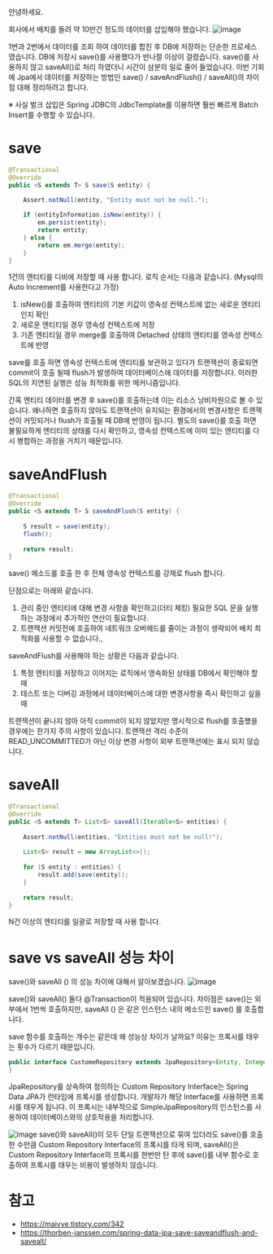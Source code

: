 안녕하세요.

회사에서 배치를 돌려 약 10만건 정도의 데이터를 삽입해야 했습니다.
![image](https://github.com/jikimee64/posting-review/assets/52563841/5ff41e81-d005-4e36-817c-82e45b3ee59e)

1번과 2번에서 데이터를 조회 하여 데이터를 합친 후 DB에 저장하는 단순한 프로세스 였습니다.
DB에 저장시 save()를 사용했다가 반나절 이상이 걸렸습니다.
save()를 사용하지 않고 saveAll()로 처리 하였더니 시간이 삼분의 일로 줄어 들었습니다.
이번 기회에 Jpa에서 데이터를 저장하는 방법인 save() / saveAndFlush() / saveAll()의 차이점 대해 정리하려고 합니다.

※ 사실 벌크 삽입은 Spring JDBC의 JdbcTemplate를 이용하면 훨씬 빠르게 Batch Insert를 수행할 수 있습니다.

# save
```java
@Transactional
@Override
public <S extends T> S save(S entity) {

    Assert.notNull(entity, "Entity must not be null.");
 
    if (entityInformation.isNew(entity)) {
        em.persist(entity);
        return entity;
    } else {
        return em.merge(entity);
    }
}
```

1건의 엔티티를 디비에 저장할 때 사용 합니다.
로직 순서는 다음과 같습니다. (Mysql의 Auto Increment를 사용한다고 가정)
1. isNew()를 호출하여 엔티티의 기본 키값이 영속성 컨텍스트에 없는 새로운 엔티티인지 확인
2. 새로운 엔티티일 경우 영속성 컨텍스트에 저장
3. 기존 엔티티일 경우 merge를 호출하여 Detached 상태의 엔티티를 영속성 컨텍스트에 반영

save를 호출 하면 영속성 컨텍스트에 엔티티를 보관하고 있다가 트랜잭션이 종료되면 commit이 호출 될때 flush가 발생하여  데이터베이스에 데이터를 저장합니다.
이러한 SQL의 지연된 실행은 성능 최적화를 위한 메커니즘입니다.

간혹 엔티티 데이터를 변경 후 save()를 호출하는데 이는 리소스 낭비차원으로 볼 수 있습니다.
왜나하면 호출하지 않아도 트랜잭션이 유지되는 환경에서의 변경사항은 트랜잭션이 커밋되거나 flush가 호출될 때 DB에 반영이 됩니다.
별도의 save()를 호출 하면 불필요하게 엔티티의 상태를 다시 확인하고, 영속성 컨텍스트에 이미 있는 엔티티를 다시 병합하는 과정을 거치기 때문입니다.

# saveAndFlush

```java
@Transactional
@Override
public <S extends T> S saveAndFlush(S entity) {
 
    S result = save(entity);
    flush();
 
    return result;
}
```

save() 메소드를 호출 한 후 전체 영속성 컨텍스트를 강제로 flush 합니다.

단점으로는 아래와 같습니다.
1. 관리 중인 엔티티에 대해 변경 사항을 확인하고(더티 체킹) 필요한 SQL 문을 실행하는 과정에서 추가적인 연산이 필요합니다.
2. 트랜잭션 커밋전에 호출하여 네트워크 오버헤드를 줄이는 과정이 생략되어 배치 최적화를 사용할 수 없습니다.,

saveAndFlush를 사용해야 하는 상황은 다음과 같습니다.
1. 특정 엔티티를 저장하고 이어지는 로직에서 영속화된 상태를 DB에서 확인해야 할 때
2. 테스트 또는 디버깅 과정에서 데이터베이스에 대한 변경사항을 즉시 확인하고 싶을 때

트랜잭션이 끝나지 않아 아직 commit이 되지 않았지만 명시적으로 flush를 호출했을 경우에는 한가지 주의 사항이 있습니다. 트랜잭션 격리 수준이 READ_UNCOMMITTED가 아닌 이상 변경 사항이 외부 트랜잭션에는 표시 되지 않습니다.

# saveAll

```java
@Transactional
@Override
public <S extends T> List<S> saveAll(Iterable<S> entities) {
 
    Assert.notNull(entities, "Entities must not be null!");
 
    List<S> result = new ArrayList<>();
 
    for (S entity : entities) {
        result.add(save(entity));
    }
 
    return result;
}
```
N건 이상의 엔티티를 일괄로 저장할 때 사용 합니다.

# save vs saveAll 성능 차이
save()와 saveAll () 의 성능 차이에 대해서 알아보겠습니다.
![image](https://github.com/jikimee64/posting-review/assets/52563841/ec4d5e0b-1c9c-4c3b-9060-dad5d95a38de)

save()와 saveAll() 둘다 @Transaction이 적용되어 있습니다.
차이점은 save()는 외부에서 1번씩 호출하지만, saveAll () 은 같은 인스턴스 내의 메소드인 save() 를 호출합니다.

save 함수를 호출하는 개수는 같은데 왜 성능상 차이가 날까요?
이유는 프록시를 태우는 횟수가 다르기 때문입니다.

```java
public interface CustomeRepository extends JpaRepository<Entity, Integer> {
}
```

JpaRepository를 상속하여 정의하는 Custom Repository Interface는 Spring Data JPA가 런타임에 프록시를 생성합니다.
개발자가 해당 Interface를 사용하면 프록시를 태우게 됩니다.
이 프록시는 내부적으로 SimpleJpaRepository의 인스턴스를 사용하여 데이터베이스와의 상호작용을 처리합니다.



![image](https://github.com/jikimee64/posting-review/assets/52563841/20b44a61-20a1-4d20-82f4-1b2e7f155b6e)
save()와 saveAll()이 모두 단일 트랜잭션으로 묶여 있더라도 save()를 호출한 수만큼 Custom Repository Interface의 프록시를 타게 되며,
saveAll()은 Custom Repository Interface의 프록시를 한번만 탄 후에 save()를 내부 함수로 호출하여 프록시를 태우는 비용이 발생하지 않습니다.


# 참고
- https://maivve.tistory.com/342
- https://thorben-janssen.com/spring-data-jpa-save-saveandflush-and-saveall/
